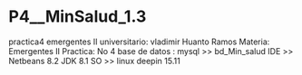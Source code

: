 # P4__MinSalud_1.3
practica4 emergentes II 
universitario: vladimir Huanto Ramos 
Materia: Emergentes II 
Practica: No 4 
base de datos : mysql >> bd_Min_salud
IDE >> Netbeans 8.2 JDK 8.1
SO >> linux deepin 15.11
